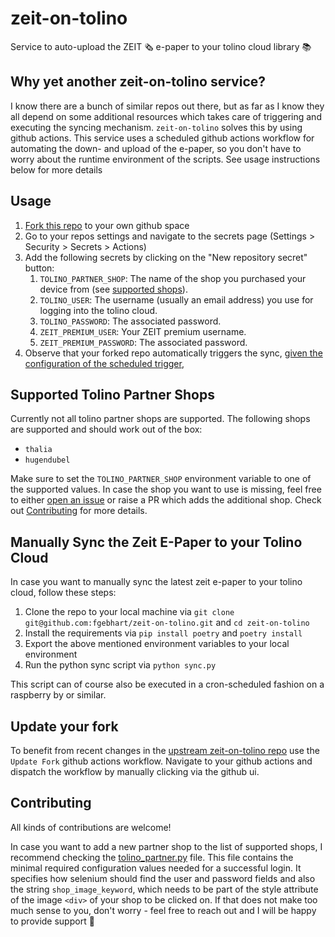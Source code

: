 # zeit-on-tolino
Service to auto-upload the ZEIT 🗞 e-paper to your tolino cloud library 📚

## Why yet another zeit-on-tolino service?
I know there are a bunch of similar repos out there, but as far as I know they all depend on some additional resources
which takes care of triggering and executing the syncing mechanism. `zeit-on-tolino` solves this by using github actions.
This service uses a scheduled github actions workflow for automating the down- and upload of the e-paper, so you don't
have to worry about the runtime environment of the scripts. See usage instructions below for more details

## Usage
1. [Fork this repo](https://github.com/fgebhart/zeit-on-tolino/fork) to your own github space
2. Go to your repos settings and navigate to the secrets page (Settings > Security > Secrets > Actions)
3. Add the following secrets by clicking on the "New repository secret" button:
   1. `TOLINO_PARTNER_SHOP`: The name of the shop you purchased your device from (see [supported shops](https://github.com/fgebhart/zeit-on-tolino#supported-tolino-partner-shops)).
   2. `TOLINO_USER`: The username (usually an email address) you use for logging into the tolino cloud.
   3. `TOLINO_PASSWORD`: The associated password.
   4. `ZEIT_PREMIUM_USER`: Your ZEIT premium username.
   5. `ZEIT_PREMIUM_PASSWORD`: The associated password.
4. Observe that your forked repo automatically triggers the sync,
   [given the configuration of the scheduled trigger](https://github.com/fgebhart/zeit-on-tolino/blob/main/.github/workflows/sync_to_tolino_cloud.yml#L5-L7),


## Supported Tolino Partner Shops
Currently not all tolino partner shops are supported. The following shops are supported and should work out of the box:
* `thalia`
* `hugendubel`

Make sure to set the `TOLINO_PARTNER_SHOP` environment variable to one of the supported values. In case the shop
you want to use is missing, feel free to either [open an issue](https://github.com/fgebhart/zeit-on-tolino/issues/new) or
raise a PR which adds the additional shop. Check out [Contributing](https://github.com/fgebhart/zeit-on-tolino#contributing)
for more details.

## Manually Sync the Zeit E-Paper to your Tolino Cloud
In case you want to manually sync the latest zeit e-paper to your tolino cloud, follow these steps:
1. Clone the repo to your local machine via `git clone git@github.com:fgebhart/zeit-on-tolino.git` and `cd zeit-on-tolino`
2. Install the requirements via `pip install poetry` and `poetry install`
3. Export the above mentioned environment variables to your local environment
4. Run the python sync script via `python sync.py`

This script can of course also be executed in a cron-scheduled fashion on a raspberry by or similar.

## Update your fork
To benefit from recent changes in the [upstream zeit-on-tolino repo](https://github.com/fgebhart/zeit-on-tolino) use the
`Update Fork` github actions workflow. Navigate to your github actions and dispatch the workflow by manually clicking via
the github ui.

## Contributing
All kinds of contributions are welcome! 

In case you want to add a new partner shop to the list of supported shops, I recommend checking the [tolino_partner.py](https://github.com/fgebhart/zeit-on-tolino/blob/main/zeit_on_tolino/tolino_partner.py) file. This file contains the minimal required configuration
values needed for a successful login. It specifies how selenium should find the user and password fields and also the
string `shop_image_keyword`, which needs to be part of the style attribute of the image `<div>` of your shop to be
clicked on. If that does not make too much sense to you, don't worry - feel free to reach out and  I will be happy to
provide support 🙂
